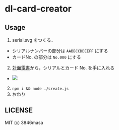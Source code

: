 # dl-card-creator

## Usage

1. serial.svg をつくる．
  - シリアルナンバーの部分は ``AABBCCDDEEFF`` にする
  - カードNo. の部分は ``No.000`` にする
2. [対面電書][densyo]から，シリアルとカード No. を手に入れる
  - ![](https://gyazo.com/e5e6b38ef4f8bd19e0eec70e764b4c5a.png)
2. ``npm i && node ./create.js``
3. おわり

## LICENSE

MIT (c) 3846masa

[densyo]: https://densyo.jp
